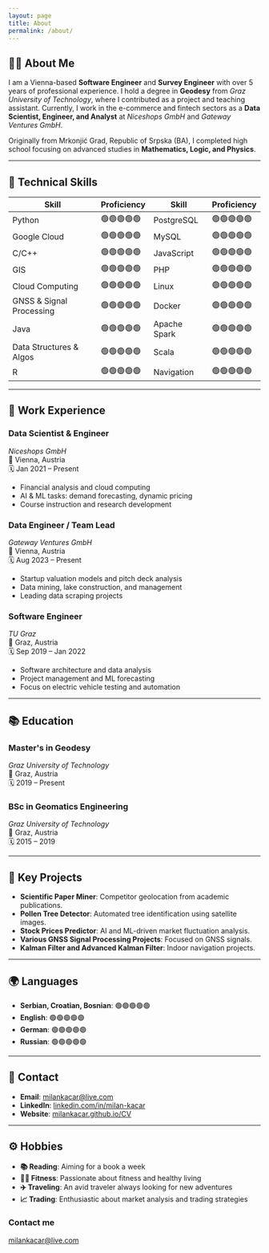 ```yaml
---
layout: page
title: About
permalink: /about/
---
```



## 👨‍💻 About Me
I am a Vienna-based **Software Engineer** and **Survey Engineer** with over 5 years of professional experience. I hold a degree in **Geodesy** from *Graz University of Technology*, where I contributed as a project and teaching assistant. Currently, I work in the e-commerce and fintech sectors as a **Data Scientist, Engineer, and Analyst** at *Niceshops GmbH* and *Gateway Ventures GmbH*.

Originally from Mrkonjić Grad, Republic of Srpska (BA), I completed high school focusing on advanced studies in **Mathematics, Logic, and Physics**.

---

## 🚀 Technical Skills

| Skill                    | Proficiency        | Skill                    | Proficiency        |
| ------------------------ | ------------------ | ------------------------ | ------------------ |
| Python                   | 🟢🟢🟢🟢🟢            | PostgreSQL               | 🟢🟢🟢🟢🟢            |
| Google Cloud             | 🟢🟢🟢🟢🟢            | MySQL                    | 🟢🟢🟢🟢🟢            |
| C/C++                    | 🟢🟢🟢🟢🟢            | JavaScript               | 🟢🟢🟢🟢🟢            |
| GIS                      | 🟢🟢🟢🟢🟢            | PHP                      | 🟢🟢🟢🟢🟢            |
| Cloud Computing          | 🟢🟢🟢🟢🟢            | Linux                    | 🟢🟢🟢🟢🟢            |
| GNSS & Signal Processing  | 🟢🟢🟢🟢🟢            | Docker                   | 🟢🟢🟢🟢🟢            |
| Java                     | 🟢🟢🟢🟢🟢            | Apache Spark             | 🟢🟢🟢🟢🟢            |
| Data Structures & Algos   | 🟢🟢🟢🟢🟢            | Scala                    | 🟢🟢🟢🟢🟢            |
| R                        | 🟢🟢🟢🟢🟢            | Navigation               | 🟢🟢🟢🟢🟢            |

---

## 💼 Work Experience

### **Data Scientist & Engineer**
*Niceshops GmbH*  
📍 Vienna, Austria  
🗓️ Jan 2021 – Present  
- Financial analysis and cloud computing
- AI & ML tasks: demand forecasting, dynamic pricing
- Course instruction and research development

### **Data Engineer / Team Lead**  
*Gateway Ventures GmbH*  
📍 Vienna, Austria  
🗓️ Aug 2023 – Present  
- Startup valuation models and pitch deck analysis  
- Data mining, lake construction, and management  
- Leading data scraping projects  

### **Software Engineer**  
*TU Graz*  
📍 Graz, Austria  
🗓️ Sep 2019 – Jan 2022  
- Software architecture and data analysis  
- Project management and ML forecasting  
- Focus on electric vehicle testing and automation  

---

## 📚 Education

### **Master's in Geodesy**
*Graz University of Technology*  
📍 Graz, Austria  
🗓️ 2019 – Present  

### **BSc in Geomatics Engineering**
*Graz University of Technology*  
📍 Graz, Austria  
🗓️ 2015 – 2019  

---

## 🎯 Key Projects
- **Scientific Paper Miner**: Competitor geolocation from academic publications.  
- **Pollen Tree Detector**: Automated tree identification using satellite images.  
- **Stock Prices Predictor**: AI and ML-driven market fluctuation analysis.  
- **Various GNSS Signal Processing Projects**: Focused on GNSS signals.  
- **Kalman Filter and Advanced Kalman Filter**: Indoor navigation projects.

---

## 🌍 Languages
- **Serbian, Croatian, Bosnian**: 🟢🟢🟢🟢🟢
- **English**: 🟢🟢🟢🟢🟢
- **German**: 🟢🟢🟢🟢🟢
- **Russian**: 🟢🟢🟢🟢🟢

---

## 📧 Contact
- **Email**: [milankacar@live.com](mailto:milankacar@live.com)
- **LinkedIn**: [linkedin.com/in/milan-kacar](https://linkedin.com/in/milan-kacar)
- **Website**: [milankacar.github.io/CV](https://milankacar.github.io/CV)

---

## ⚙️ Hobbies
- **📚 Reading**: Aiming for a book a week  
- **🏋️‍♂️ Fitness**: Passionate about fitness and healthy living  
- **✈️ Traveling**: An avid traveler always looking for new adventures  
- **📈 Trading**: Enthusiastic about market analysis and trading strategies  


### Contact me

[milankacar@live.com](mailto:milankacar@live.com)
